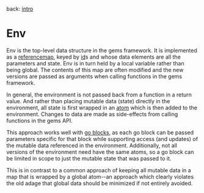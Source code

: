 back: [intro](../intro.md)

# Env

Env is the top-level data structure in the gems framework. It is implemented as a [referencemap](basics/referencemap.md), keyed by [id](basics/id.md)s and whose data elements are all the parameters and state. Env is in turn held by a local variable rather than being global. The contents of this map are often modified and the new versions are passed as arguments when calling functions in the gems framework. 

In general, the environment is not passed back from a function in a return value. And rather than placing mutable data (state) directly in the environment, all state is first wrapped in an [atom](https://clojure.org/reference/atoms) which is then added to the environment. Changes to data are made as side-effects from calling functions in the gems API.

This approach works well with [go blocks](https://clojuredocs.org/clojure.core.async/go), as each go block can be passed parameters specific for that block while supporting access (and updates) of the mutable data referenced in the environment. Additionally, not all versions of the environment need have the same atoms, so a go block can be limited in scope to just the mutable state that was passed to it.

This is in contrast to a common approach of keeping all mutable data in a map that is wrapped by a global atom--an approach which clearly violates the old adage that global data should be minimized if not entirely avoided.
